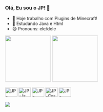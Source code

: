 ### Olá, Eu sou o JP! 👋

- 🔭 Hoje trabalho com Plugins de Minecraft!
- 🌱 Estudando Java e Html
- 😄 Pronouns: ele/dele

<div>
	<a href=""></a>
  <img height="150em" src="https://github-readme-stats.vercel.app/api?username=jpgamers&show_icons=true&theme=dracula"/>
  <img height="150em" src="https://github-readme-stats.vercel.app/api/top-langs/?username=jpgamers&layout=compact&theme=dracula"/>
</div>

<div style="display: inline_block"><br>
  <img align="center" alt="JP-Java" height="30" width="40" src="https://cdn.jsdelivr.net/gh/devicons/devicon/icons/java/java-original.svg">
  <img align="center" alt="JP-Js" height="30" width="40" src="https://cdn.jsdelivr.net/gh/devicons/devicon/icons/javascript/javascript-original.svg">
  <img align="center" alt="JP-TypeScript" height="30" width="40" src="https://cdn.jsdelivr.net/gh/devicons/devicon/icons/typescript/typescript-original.svg">
	<img align="center" alt="JP-Css" height="30" width="40" src="https://cdn.jsdelivr.net/gh/devicons/devicon/icons/css3/css3-original.svg">
  <img align="center" alt="JP-Html" height="30" width="40" src="https://cdn.jsdelivr.net/gh/devicons/devicon/icons/html5/html5-original.svg">
</div>
<br>
<div>
  <a href=""><img src="https://img.shields.io/badge/Discord-7289DA?style=for-the-badge&logo=discord&logoColor=white"></a>
</div>
